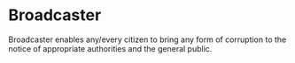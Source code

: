 # Broadcaster
Broadcaster enables any/every citizen to bring any form of corruption to the notice of appropriate authorities and the general public.
